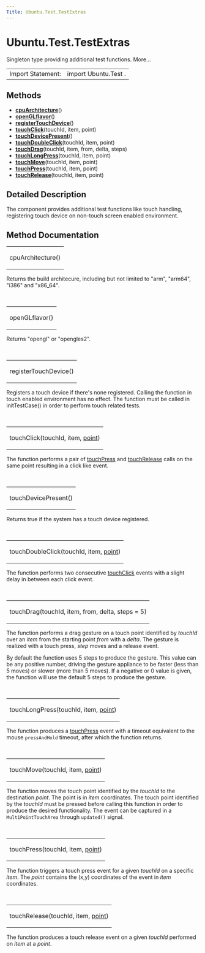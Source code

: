```yaml
---
Title: Ubuntu.Test.TestExtras
---
```


# Ubuntu.Test.TestExtras

<span class="subtitle"></span>
<!-- $$$TestExtras-brief -->
<p>Singleton type providing additional test functions. More...</p>
<!-- @@@TestExtras -->
<table class="alignedsummary">
<tr><td class="memItemLeft rightAlign topAlign"> Import Statement:</td><td class="memItemRight bottomAlign"> import Ubuntu.Test .</td></tr></table><ul>
</ul>
<h2 id="methods">Methods</h2>
<ul>
<li class="fn"><b><b><a href="#cpuArchitecture-method">cpuArchitecture</a></b></b>()</li>
<li class="fn"><b><b><a href="#openGLflavor-method">openGLflavor</a></b></b>()</li>
<li class="fn"><b><b><a href="#registerTouchDevice-method">registerTouchDevice</a></b></b>()</li>
<li class="fn"><b><b><a href="#touchClick-method">touchClick</a></b></b>(touchId, item, point)</li>
<li class="fn"><b><b><a href="#touchDevicePresent-method">touchDevicePresent</a></b></b>()</li>
<li class="fn"><b><b><a href="#touchDoubleClick-method">touchDoubleClick</a></b></b>(touchId, item, point)</li>
<li class="fn"><b><b><a href="#touchDrag-method">touchDrag</a></b></b>(touchId, item, from, delta, steps)</li>
<li class="fn"><b><b><a href="#touchLongPress-method">touchLongPress</a></b></b>(touchId, item, point)</li>
<li class="fn"><b><b><a href="#touchMove-method">touchMove</a></b></b>(touchId, item, point)</li>
<li class="fn"><b><b><a href="#touchPress-method">touchPress</a></b></b>(touchId, item, point)</li>
<li class="fn"><b><b><a href="#touchRelease-method">touchRelease</a></b></b>(touchId, item, point)</li>
</ul>
<!-- $$$TestExtras-description -->
<h2 id="details">Detailed Description</h2>
</p>
<p>The component provides additional test functions like touch handling, registering touch device on non-touch screen enabled environment.</p>
<!-- @@@TestExtras -->
<h2>Method Documentation</h2>
<!-- $$$cpuArchitecture -->
<table class="qmlname"><tr valign="top" id="cpuArchitecture-method"><td class="tblQmlFuncNode"><p><span class="name">cpuArchitecture</span>()</p></td></tr></table><p>Returns the build architecure, including but not limited to &quot;arm&quot;, &quot;arm64&quot;, &quot;i386&quot; and &quot;x86_64&quot;.</p>
<!-- @@@cpuArchitecture -->
<br/>
<!-- $$$openGLflavor -->
<table class="qmlname"><tr valign="top" id="openGLflavor-method"><td class="tblQmlFuncNode"><p><span class="name">openGLflavor</span>()</p></td></tr></table><p>Returns &quot;opengl&quot; or &quot;opengles2&quot;.</p>
<!-- @@@openGLflavor -->
<br/>
<!-- $$$registerTouchDevice -->
<table class="qmlname"><tr valign="top" id="registerTouchDevice-method"><td class="tblQmlFuncNode"><p><span class="name">registerTouchDevice</span>()</p></td></tr></table><p>Registers a touch device if there's none registered. Calling the function in touch enabled environment has no effect. The function must be called in initTestCase() in order to perform touch related tests.</p>
<!-- @@@registerTouchDevice -->
<br/>
<!-- $$$touchClick -->
<table class="qmlname"><tr valign="top" id="touchClick-method"><td class="tblQmlFuncNode"><p><span class="name">touchClick</span>(<span class="type">touchId</span>, <span class="type">item</span>, <span class="type"><a href="http://doc.qt.io/qt-5/qml-point.html">point</a></span>)</p></td></tr></table><p>The function performs a pair of <a href="#touchPress-method">touchPress</a> and <a href="#touchRelease-method">touchRelease</a> calls on the same point resulting in a click like event.</p>
<!-- @@@touchClick -->
<br/>
<!-- $$$touchDevicePresent -->
<table class="qmlname"><tr valign="top" id="touchDevicePresent-method"><td class="tblQmlFuncNode"><p><span class="name">touchDevicePresent</span>()</p></td></tr></table><p>Returns true if the system has a touch device registered.</p>
<!-- @@@touchDevicePresent -->
<br/>
<!-- $$$touchDoubleClick -->
<table class="qmlname"><tr valign="top" id="touchDoubleClick-method"><td class="tblQmlFuncNode"><p><span class="name">touchDoubleClick</span>(<span class="type">touchId</span>, <span class="type">item</span>, <span class="type"><a href="http://doc.qt.io/qt-5/qml-point.html">point</a></span>)</p></td></tr></table><p>The function performs two consecutive <a href="#touchClick-method">touchClick</a> events with a slight delay in between each click event.</p>
<!-- @@@touchDoubleClick -->
<br/>
<!-- $$$touchDrag -->
<table class="qmlname"><tr valign="top" id="touchDrag-method"><td class="tblQmlFuncNode"><p><span class="name">touchDrag</span>(<span class="type">touchId</span>, <span class="type">item</span>, <span class="type">from</span>, <span class="type">delta</span>, <span class="type">steps</span> = 5)</p></td></tr></table><p>The function performs a drag gesture on a touch point identified by <i>touchId</i> over an <i>item</i> from the starting point <i>from</i> with a <i>delta</i>. The gesture is realized with a touch press, <i>step</i> moves and a release event.</p>
<p>By default the function uses 5 steps to produce the gesture. This value can be any positive number, driving the gesture appliance to be faster (less than 5 moves) or slower (more than 5 moves). If a negative or 0 value is given, the function will use the default 5 steps to produce the gesture.</p>
<!-- @@@touchDrag -->
<br/>
<!-- $$$touchLongPress -->
<table class="qmlname"><tr valign="top" id="touchLongPress-method"><td class="tblQmlFuncNode"><p><span class="name">touchLongPress</span>(<span class="type">touchId</span>, <span class="type">item</span>, <span class="type"><a href="http://doc.qt.io/qt-5/qml-point.html">point</a></span>)</p></td></tr></table><p>The function produces a <a href="#touchPress-method">touchPress</a> event with a timeout equivalent to the mouse <code>pressAndHold</code> timeout, after which the function returns.</p>
<!-- @@@touchLongPress -->
<br/>
<!-- $$$touchMove -->
<table class="qmlname"><tr valign="top" id="touchMove-method"><td class="tblQmlFuncNode"><p><span class="name">touchMove</span>(<span class="type">touchId</span>, <span class="type">item</span>, <span class="type"><a href="http://doc.qt.io/qt-5/qml-point.html">point</a></span>)</p></td></tr></table><p>The function moves the touch point identified by the <i>touchId</i> to the destination <i>point</i>. The point is in <i>item</i> coordinates. The touch point identified by the <i>touchId</i> must be pressed before calling this function in order to produce the desired functionality. The event can be captured in a <code>MultiPointTouchArea</code> through <code>updated()</code> signal.</p>
<!-- @@@touchMove -->
<br/>
<!-- $$$touchPress -->
<table class="qmlname"><tr valign="top" id="touchPress-method"><td class="tblQmlFuncNode"><p><span class="name">touchPress</span>(<span class="type">touchId</span>, <span class="type">item</span>, <span class="type"><a href="http://doc.qt.io/qt-5/qml-point.html">point</a></span>)</p></td></tr></table><p>The function triggers a touch press event for a given <i>touchId</i> on a specific <i>item</i>. The <i>point</i> contains the (x,y) coordinates of the event in <i>item</i> coordinates.</p>
<!-- @@@touchPress -->
<br/>
<!-- $$$touchRelease -->
<table class="qmlname"><tr valign="top" id="touchRelease-method"><td class="tblQmlFuncNode"><p><span class="name">touchRelease</span>(<span class="type">touchId</span>, <span class="type">item</span>, <span class="type"><a href="http://doc.qt.io/qt-5/qml-point.html">point</a></span>)</p></td></tr></table><p>The function produces a touch release event on a given <i>touchId</i> performed on <i>item</i> at a <i>point</i>.</p>
<!-- @@@touchRelease -->
<br/>
